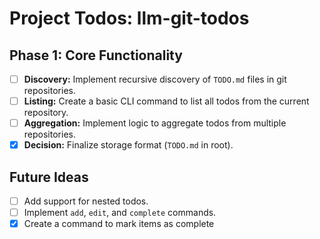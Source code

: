 # Project Todos: llm-git-todos

## Phase 1: Core Functionality

- [ ] **Discovery:** Implement recursive discovery of `TODO.md` files in git repositories.
- [ ] **Listing:** Create a basic CLI command to list all todos from the current repository.
- [ ] **Aggregation:** Implement logic to aggregate todos from multiple repositories.
- [x] **Decision:** Finalize storage format (`TODO.md` in root).

## Future Ideas

- [ ] Add support for nested todos.
- [ ] Implement `add`, `edit`, and `complete` commands.
- [x] Create a command to mark items as complete
